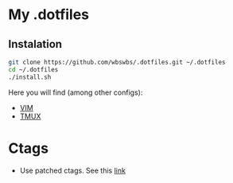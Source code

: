 # My .dotfiles

Instalation
-------------

```bash
git clone https://github.com/wbswbs/.dotfiles.git ~/.dotfiles
cd ~/.dotfiles
./install.sh
```
Here you will find (among other configs):

- [VIM](vim/README.md)
- [TMUX](tmux/README.md)

# Ctags

- Use patched ctags. See this [link](https://github.com/shawncplus/phpcomplete.vim/wiki/Patched-ctags)
